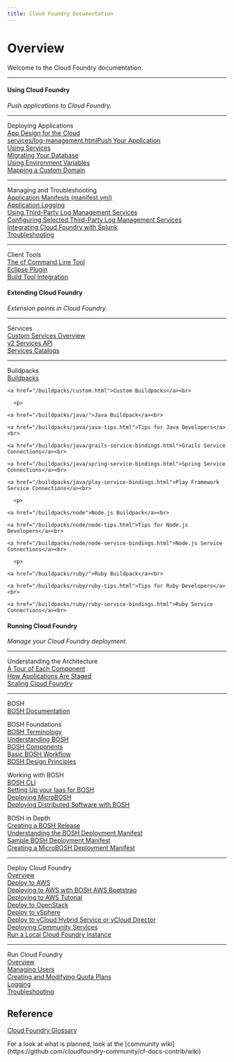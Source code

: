 ```yaml
---
title: Cloud Foundry Documentation
---
```

<h1>Overview</h1>
Welcome to the Cloud Foundry documentation.
<hr />
<div>
<div class="column-left">
  <div class="column-title">
      <h4>Using Cloud Foundry</h4>
  </div>
  <p><i>Push applications to Cloud Foundry.</i></p>

  <hr>
  <p>
    Deploying Applications<br>
    <a href="/devguide/deploy-apps/prepare-to-deploy.html">App Design for the Cloud</a><br>
    <a href="/devguide/deploy-apps/">services/log-management.htmlPush Your Application</a><br>
    <a href="/devguide/services/">Using Services</a><br>
    <a href="/devguide/services/migrate-db.html">Migrating Your Database</a><br>
    <a href="/devguide/deploy-apps/environment-variable.html">Using Environment Variables</a><br>
    <a href="/devguide/deploy-apps/domains-routes.html">Mapping a Custom Domain</a>
  </p>

  <hr>
  <p>
    Managing and Troubleshooting<br>
    <a href="/devguide/deploy-apps/manifest.html">Application Manifests (manifest.yml)</a><br>
    <a href="/devguide/deploy-apps/streaming-logs.html">Application Logging</a><br>
    <a href="/devguide/services/log-management.html">Using Third-Party Log Management Services</a><br>
    <a href="/devguide/services/log-management-thirdparty-svc.html">Configuring Selected Third-Party Log Management Services</a><br>
    <a href="/devguide/services/integrate-splunk.html">Integrating Cloud Foundry with Splunk</a><br>
    <a href="/devguide/deploy-apps/troubleshoot-app-health.html">Troubleshooting</a>
  </p>
  <hr>

  <p>Client Tools<br>
    <a href="/devguide/installcf/">The cf Command Line Tool</a><br>
    <a href="/buildpacks/java/sts.html">Eclipse Plugin</a><br>
    <a href="/buildpacks/java/build-tool-int.html">Build Tool Integration</a>
  </p>

</div>

<div class="column-middle">
  <div class="column-title">
    <h4>Extending Cloud Foundry</h4>
  </div>
  <p><i>Extension points in Cloud Foundry.</i></p>
  <hr>
  <p>
    Services<br>
    <a href="/services/">Custom Services Overview</a><br>
    <a href="/services/api.html">v2 Services API</a><br>
    <a href="/services/catalog-metadata.html">Services Catalogs</a>
  </p>

  <hr>
  <p>
    Buildpacks<br>
	<a href="/buildpacks/">Buildpacks</a><br>

	<a href="/buildpacks/custom.html">Custom Buildpacks</a><br>

	  <p>

	<a href="/buildpacks/java/">Java Buildpack</a><br>

	<a href="/buildpacks/java/java-tips.html">Tips for Java Developers</a><br>

	<a href="/buildpacks/java/grails-service-bindings.html">Grails Service Connections</a><br>

	<a href="/buildpacks/java/spring-service-bindings.html">Spring Service Connections</a><br>

	<a href="/buildpacks/java/play-service-bindings.html">Play Framework Service Connections</a><br>

	  <p>

	<a href="/buildpacks/node">Node.js Buildpack</a><br>

	<a href="/buildpacks/node/node-tips.html">Tips for Node.js Developers</a><br>

	<a href="/buildpacks/node/node-service-bindings.html">Node.js Service Connections</a><br>

	  <p>

	<a href="/buildpacks/ruby/">Ruby Buildpack</a><br>

	<a href="/buildpacks/ruby/ruby-tips.html">Tips for Ruby Developers</a><br>

	<a href="/buildpacks/ruby/ruby-service-bindings.html">Ruby Service Connections</a><br>

  </p>


</div>


<div class="column-right">
  <div class="column-title">
      <h4>Running Cloud Foundry</h4>
  </div>
  <p><i>Manage your Cloud Foundry deployment.</i></p>

  <hr>
  <p>
    Understanding the Architecture<br>
    <a href="/concepts/architecture/">A Tour of Each Component</a><br>
    <a href="/concepts/how-applications-are-staged.html">How Applications Are Staged</a><br>
    <a href="/concepts/high-availability.html">Scaling Cloud Foundry</a></p>
  </p>
  <hr>

  <p>BOSH<br>
  <a href="/bosh/">BOSH Documentation</a><br>
  <p>
    BOSH Foundations<br>
  <a href="/bosh/terminology.html">BOSH Terminology</a><br>
  <a href="/bosh/understanding-bosh.html">Understanding BOSH</a><br>
  <a href="/bosh/bosh-components.html">BOSH Components</a><br>
  <a href="/bosh/workflow.html">Basic BOSH Workflow</a><br>
  <a href="/bosh/design.html">BOSH Design Principles</a><br>
  </p>
  <p>
    Working with BOSH<br>
  <a href="/bosh/bosh-cli.html">BOSH CLI</a><br>
  <a href="/bosh/iaas-setup.html">Setting Up your Iaas for BOSH</a><br>
  <a href="/bosh/deploy-microbosh.html">Deploying MicroBOSH</a><br>
  <a href="/bosh/deploy-with-bosh.html">Deploying Distributed Software with BOSH</a><br>
  </p>
  <p>
    BOSH in Depth<br>
  <a href="/bosh/create-release.html">Creating a BOSH Release</a><br>
  <a href="/bosh/deployment-manifest.html">Understanding the BOSH Deployment Manifest</a><br>
  <a href="/bosh/sample-manifest.html">Sample BOSH Deployment Manifest</a><br>
  <a href="/bosh/create-micro-manifest.html">Creating a MicroBOSH Deployment Manifest</a><br>
  </p>

  <hr>

  <p>
    Deploy Cloud Foundry<br>
    <a href="/deploying/">Overview</a><br>
    <a href="/deploying/ec2/">Deploy to AWS</a><br>
	<a href="/deploying/ec2/bootstrap-aws-vpc.html">Deploying to AWS with BOSH AWS Bootstrap</a></br>
	<a href="/deploying/ec2/aws_steps.html">Deploying to AWS Tutorial</a></br>
    <a href="/deploying/openstack/">Deploy to OpenStack</a><br>
    <a href="/deploying/vsphere/">Deploy to vSphere</a><br>
    <a href="/deploying/vcloud/">Deploy to vCloud Hybrid Service or vCloud Director</a><br>
    <a href="/deploying/adding-services.html">Deploying Community Services</a><br>
    <a href="/deploying/run-local.html">Run a Local Cloud Foundry Instance</a>
  </p>

  <hr>
  <p>
    Run Cloud Foundry<br>
    <a href="/running/">Overview</a><br>
    <a href="/running/managing-cf/managing-users.html">Managing Users</a><br>
	<a href="/running/managing-cf/quota-plans.html">Creating and Modifying Quota Plans</a><br>
    <a href="/running/managing-cf/logging.html">Logging</a><br>
    <a href="/running/troubleshooting/">Troubleshooting</a>
  </p>

</div>
</div>
<div>
  <h2>Reference</h2>
  <p><a href="/concepts/glossary.html">Cloud Foundry Glossary</a></p>
  For a look at what is planned, look at the
  [community wiki](https://github.com/cloudfoundry-community/cf-docs-contrib/wiki)
</div>

